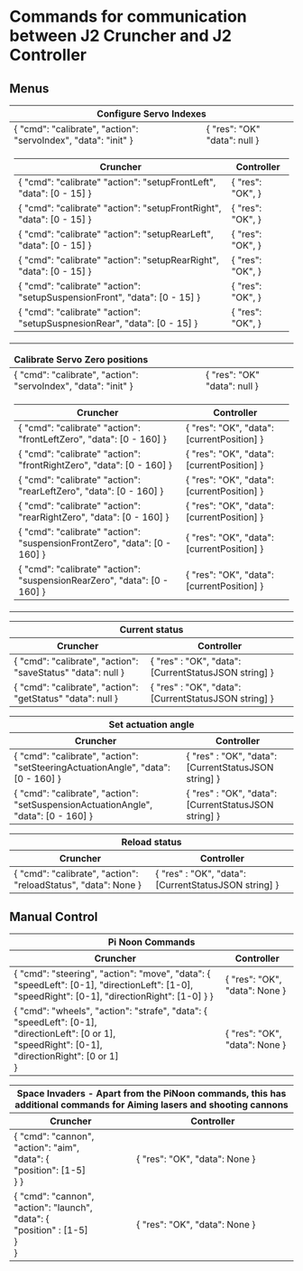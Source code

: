 # Commands for communication between J2 Cruncher and J2 Controller

## Menus

<table class="table">
    <thead>
        <tr>
            <th colspan="2">
            <strong>Configure Servo Indexes</strong>
            </th>
        <tr>
    </thead>
    <tbody>
        <tr>
         <td>
            {   
                "cmd": "calibrate",   
                "action": "servoIndex",   
                "data": "init"   
            }
         </td>
         <td>
            {   
                "res": "OK"   
                "data": null   
            }
         </td>
        </tr>
        <tr>
            <td colspan=2>
              <table class="table">
                <thead>
                    <tr>
                        <th>Cruncher</th>
                        <th>Controller</th>
                    </tr>
                </thead>
                <tbody>
                    <tr>
                         <td>
                            {   
                                "cmd": "calibrate"   
                                "action": "setupFrontLeft",   
                                "data": [0 - 15]   
                            }
                         </td>
                         <td>
                             {   
                                 "res": "OK",   
                             }
                         </td>
                     </tr>
                     <tr>
                        <td>
                           {   
                               "cmd": "calibrate"   
                               "action": "setupFrontRight",   
                               "data": [0 - 15]   
                           }
                        </td>
                        <td>
                            {   
                                "res": "OK",   
                            }
                        </td>
                        </tr>
                        <tr>
                            <td>
                               {   
                                   "cmd": "calibrate"   
                                   "action": "setupRearLeft",   
                                   "data": [0 - 15]   
                               }
                            </td>
                            <td>
                                {   
                                    "res": "OK",   
                                }
                            </td>
                        </tr>
                        <tr>
                            <td>
                               {   
                                   "cmd": "calibrate"   
                                   "action": "setupRearRight",   
                                   "data": [0 - 15]   
                               }
                            </td>
                            <td>
                                {   
                                    "res": "OK",   
                                }
                            </td>
                        </tr>
                        <tr>
                            <td>
                               {   
                                   "cmd": "calibrate"   
                                   "action": "setupSuspensionFront",   
                                   "data": [0 - 15]   
                               }
                            </td>
                            <td>
                                {   
                                    "res": "OK",   
                                }
                            </td>
                        </tr>
                        <tr>
                            <td>
                               {   
                                   "cmd": "calibrate"   
                                   "action": "setupSuspnesionRear",   
                                   "data": [0 - 15]   
                               }
                            </td>
                            <td>
                                {   
                                    "res": "OK",   
                                }
                            </td>
                        </tr>
                    </tbody>
              </table>
            </td>
        </tr>
    </tbody>
</table>

<table class="table">
  <thead>
    <tr>
      <td colspan="2">
        <strong>Calibrate Servo Zero positions</strong>
      </td>
    </tr>
  </thead>
  <tbody>
    <tr>
       <td>
          {   
              "cmd": "calibrate",   
              "action": "servoIndex",   
              "data": "init"   
          }
       </td>
       <td>
          {   
              "res": "OK"   
              "data": null   
          }
       </td>
    </tr>
    <tr>
      <td colspan=2>
        <table class="table">
          <thead>
            <tr>
              <th>Cruncher</th>
              <th>Controller</th>
            </tr>
          </thead>
          <tbody>
            <tr>
              <td>
                      {   
                          "cmd": "calibrate"   
                          "action": "frontLeftZero",   
                          "data": [0 - 160]   
                      }
              </td>
              <td>
                       {   
                           "res": "OK",   
                           "data": [currentPosition]   
                       }
              </td>
            </tr>
            <tr>
              <td>
                 {   
                     "cmd": "calibrate"   
                     "action": "frontRightZero",   
                     "data": [0 - 160]   
                 }
              </td>
              <td>
                  {   
                      "res": "OK",   
                      "data": [currentPosition]   
                  }
              </td>
            </tr>
            <tr>
              <td>
                 {   
                     "cmd": "calibrate"   
                     "action": "rearLeftZero",   
                     "data": [0 - 160]   
                 }
              </td>
              <td>
                  {   
                      "res": "OK",   
                      "data": [currentPosition]   
                  }
              </td>
            </tr>
            <tr>
                <td>
                   {   
                       "cmd": "calibrate"   
                       "action": "rearRightZero",   
                       "data": [0 - 160]   
                   }
                </td>
                <td>
                    {   
                        "res": "OK",   
                        "data": [currentPosition]   
                    }
                </td>
            </tr>
            <tr>
                <td>
                   {   
                       "cmd": "calibrate"   
                       "action": "suspensionFrontZero",   
                       "data": [0 - 160]   
                   }
                </td>
                <td>
                    {   
                        "res": "OK",   
                        "data": [currentPosition]   
                    }
                </td>
            </tr>
            <tr>
                <td>
                   {   
                       "cmd": "calibrate"   
                       "action": "suspensionRearZero",   
                       "data": [0 - 160]   
                   }
                </td>
                <td>
                    {   
                        "res": "OK",   
                        "data": [currentPosition]   
                    }
                </td>
            </tr>
          </tbody>
        </table>
      </td>
    </tr>
  </tbody>
</table>

<table class="table">
  <thead>
    <tr>
      <th colspan="2">
      Current status
      </th>
    </tr>
    <tr>
      <th>
        Cruncher
      </th>
      <th>
        Controller
      </th>
    </tr>
  </thead>
  <tbody>
    <tr>
      <td>
      {  
        "cmd": "calibrate",   
        "action": "saveStatus"  
        "data": null  
      }  
      </td>
      <td>
      {  
        "res" : "OK",  
        "data": [CurrentStatusJSON string]  
      }  
      </td>
    </tr>
    <tr>
      <td>
      {  
        "cmd": "calibrate",   
        "action": "getStatus"  
        "data": null  
      }  
      </td>
      <td>
      {  
        "res" : "OK",  
        "data": [CurrentStatusJSON string]  
      }  
      </td>
    </tr>
  </tbody>
</table>

<table class="table">
  <thead>
    <tr>
      <th colspan="2">
        Set actuation angle
      </th>
    </tr>
    <tr>
      <th>
        Cruncher
      </th>
      <th>
        Controller
      </th>
    </tr>
  </thead>
  <tbody>
    <tr>
      <td>
      {  
        "cmd": "calibrate",  
        "action": "setSteeringActuationAngle",  
        "data": [0 - 160]  
        }  
      </td>
      <td>
      {  
        "res" : "OK",  
        "data": [CurrentStatusJSON string]  
      }  
      </td>
    </tr>
    <tr>
      <td>
      {  
        "cmd": "calibrate",  
        "action": "setSuspensionActuationAngle",  
        "data": [0 - 160]  
        }  
        </td>
      <td>
      {  
        "res" : "OK",  
        "data": [CurrentStatusJSON string]  
      }  
      </td>
    </tr>
  </tbody>
</table>

<table class="table">
  <thead>
    <tr>
      <th colspan=2>
        Reload status
      </th>
    </tr>
    <tr>
      <th>
      Cruncher
      </th>
      <th>
      Controller
      </th>
    </tr>
  </thead>
  <tbody>
    <tr>
      <td>
      {  
      "cmd": "calibrate",  
      "action": "reloadStatus",  
      "data": None  
      }  
      </td>
      <td>
      {  
      "res" : "OK",  
      "data": [CurrentStatusJSON string]  
      }  
      </td>
    </tr>
  </tbody>
</table>

## Manual Control

<table class="table">
 <thead>
  <tr>
   <th colspan="2">Pi Noon Commands</th>
  </tr>
  <tr>
   <th>Cruncher</th>
   <th>Controller</th>
  </tr>
 </thead>
 <tbody>
  <tr>
   <td>
    {  
     "cmd": "steering",  
     "action": "move",  
     "data": {  
         "speedLeft": [0-1],  
         "directionLeft": [1-0],  
         "speedRight": [0-1],  
         "directionRight": [1-0]  
     }  
    }
   </td>
   <td>
    {  
        "res": "OK",  
        "data": None  
    }  
   </td>
  </tr>
  <tr>
   <td>
   {  
    "cmd": "wheels",  
    "action": "strafe",  
    "data":  { "speedLeft": [0-1], <br/>"directionLeft": [0 or 1], <br/>"speedRight": [0-1], <br/>"directionRight": [0 or 1]   <br/>
   }
   </td>
   <td>
   {  
       "res": "OK",  
       "data": None  
   }
   </td>
  </tr>

 </tbody>
</table>

<table class="table">
 <thead>
  <tr>
   <th colspan="2">Space Invaders - Apart from the PiNoon commands, this has additional commands for Aiming lasers and shooting cannons</th>
  </tr>
  <tr>
   <th>Cruncher</th>
   <th>Controller</th>
  </tr>
 </thead>
 <tbody>
  <tr>
   <td>
    {  
     "cmd": "cannon",  <br />
     "action": "aim",  <br />
     "data": {  <br />
         "position": [1-5] <br />
     }  
    }
   </td>
   <td>
    {  
        "res": "OK",  
        "data": None  
    }  
   </td>
  </tr>
  <tr>
   <td>
   {  
    "cmd": "cannon", <br />
    "action": "launch", <br />
    "data":  { <br />
        "position" : [1-5] <br />
    } <br />
   }
   </td>
   <td>
   {  
       "res": "OK",  
       "data": None  
   }
   </td>
  </tr>
 </tbody>
</table>
